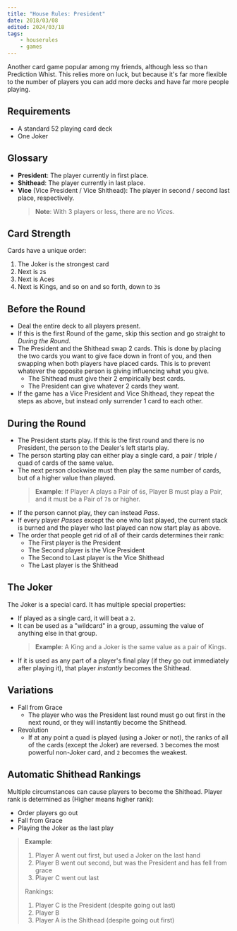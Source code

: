 ```yaml
---
title: "House Rules: President"
date: 2018/03/08
edited: 2024/03/18
tags:
    - houserules
    - games
---
```


Another card game popular among my friends, although less so than Prediction
Whist. This relies more on luck, but because it's far more flexible to the
number of players you can add more decks and have far more people playing.

## Requirements ##

- A standard 52 playing card deck
- One Joker

## Glossary ##

- **President**: The player currently in first place.
- **Shithead**: The player currently in last place.
- **Vice** (Vice President / Vice Shithead): The player in second / second last
  place, respectively.
    > **Note**: With 3 players or less, there are no *Vice*s.

## Card Strength ##

Cards have a unique order:

1. The Joker is the strongest card
2. Next is `2`s
3. Next is Aces
4. Next is Kings, and so on and so forth, down to `3`s

## Before the Round ##

- Deal the entire deck to all players present.
- If this is the first Round of the game, skip this section and go straight to
  *During the Round*.
- The President and the Shithead swap 2 cards. This is done by placing the
  two cards you want to give face down in front of you, and then swapping when
  both players have placed cards. This is to prevent whatever the opposite
  person is giving influencing what you give.
    - The Shithead must give their 2 empirically best cards.
    - The President can give whatever 2 cards they want.
- If the game has a Vice President and Vice Shithead, they repeat the steps as
  above, but instead only surrender 1 card to each other.

## During the Round ##

- The President starts play. If this is the first round and there is no
  President, the person to the Dealer's left starts play.
- The person starting play can either play a single card, a pair / triple /
  quad of cards of the same value.
- The next person clockwise must then play the same number of cards, but of a
  higher value than played.
    > **Example**: If Player A plays a Pair of `6`s, Player B must play a Pair,
    > and it must be a Pair of `7`s or higher.
- If the person cannot play, they can instead *Pass*.
- If every player *Passes* except the one who last played, the current stack
  is burned and the player who last played can now start play as above.
- The order that people get rid of all of their cards determines their rank:
    - The First player is the President
    - The Second player is the Vice President
    - The Second to Last player is the Vice Shithead
    - The Last player is the Shithead

## The Joker ##

The Joker is a special card. It has multiple special properties:

- If played as a single card, it will beat a `2`.
- It can be used as a "wildcard" in a group, assuming the value of anything
  else in that group.
    > **Example**: A King and a Joker is the same value as a pair of Kings.
- If it is used as any part of a player's final play (if they go out
  immediately after playing it), that player *instantly* becomes the Shithead.

## Variations ##

- Fall from Grace
    - The player who was the President last round must go out first in the
      next round, or they will instantly become the Shithead.
- Revolution
    - If at any point a quad is played (using a Joker or not), the ranks of all
      of the cards (except the Joker) are reversed. `3` becomes the most
      powerful non-Joker card, and `2` becomes the weakest.

## Automatic Shithead Rankings ##

Multiple circumstances can cause players to become the Shithead. Player rank is
determined as (Higher means higher rank):

- Order players go out
- Fall from Grace
- Playing the Joker as the last play

> **Example**:
> 1. Player A went out first, but used a Joker on the last hand
> 2. Player B went out second, but was the President and has fell from grace
> 3. Player C went out last
>
> Rankings:
> 1. Player C is the President (despite going out last)
> 2. Player B
> 3. Player A is the Shithead (despite going out first)
